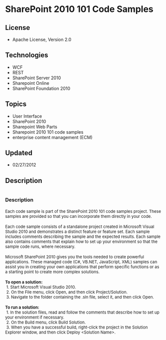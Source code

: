 # SharePoint 2010 101 Code Samples
## License
- Apache License, Version 2.0
## Technologies
- WCF
- REST
- SharePoint Server 2010
- Sharepoint Online
- SharePoint Foundation 2010
## Topics
- User Interface
- SharePoint 2010
- Sharepoint Web Parts
- Sharepoint 2010 101 code samples
- enterprise content management (ECM)
## Updated
- 02/27/2012
## Description

<h1><span style="font-size:medium">Description</span></h1>
<p><span style="font-size:small">Each code sample is part of the SharePoint 2010 101 code samples project. These samples are provided so that you can incorporate&nbsp;them directly in your code.</span><br>
&nbsp;<br>
<span style="font-size:small">Each code sample consists of a standalone project created in Microsoft Visual Studio 2010 and demonstrates a distinct feature or feature set. Each sample includes comments describing the sample and the expected results. Each sample
 also contains comments that explain how to set up your environment so that the sample code runs, where necessary.</span><br>
&nbsp;<br>
<span style="font-size:small">Microsoft SharePoint 2010 gives you the tools needed to create powerful applications. These managed code (C#, VB.NET, JavaScript, XML) samples can assist you in creating your own applications that perform specific functions or
 as a starting point to create more complex solutions.</span><br>
&nbsp;<br>
<strong><span style="font-size:small">To open a solution:</span></strong><br>
<span style="font-size:small">&nbsp;1. Start Microsoft Visual Studio 2010.</span><br>
<span style="font-size:small">&nbsp;2. On the File menu, click Open, and then click Project/Solution.</span><br>
<span style="font-size:small">&nbsp;3. Navigate to the folder containing the .sln file, select it, and then click Open.</span><br>
&nbsp;<br>
<strong><span style="font-size:small">To run a solution:</span></strong><br>
<span style="font-size:small">&nbsp;1. In the solution files, read and follow the comments that describe how to set up your environment if necessary.</span><br>
<span style="font-size:small">&nbsp;2. On the Build menu, click Build Solution.</span><br>
<span style="font-size:small">&nbsp;3. When you have a successful build, right-click the project in the Solution Explorer window, and then click Deploy &lt;Solution Name&gt;.</span></p>
